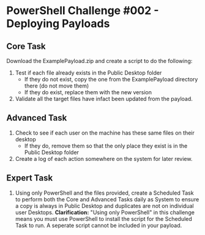 # PowerShell Challenge #002 - Deploying Payloads

## Core Task

Download the ExamplePayload.zip and create a script to do the following:

1. Test if each file already exists in the Public Desktop folder
    - If they do not exist, copy the one from the ExamplePayload directory there (do not move them)
    - If they do exist, replace them with the new version
2. Validate all the target files have infact been updated from the payload.

## Advanced Task

1. Check to see if each user on the machine has these same files on their desktop
    - If they do, remove them so that the only place they exist is in the Public Desktop folder
2. Create a log of each action somewhere on the system for later review.

## Expert Task

1. Using only PowerShell and the files provided, create a Scheduled Task to perform both the Core and Advanced Tasks daily as System to ensure a copy is always in Public Desktop and duplicates are not on individual user Desktops.
**Clarification:** "Using only PowerShell" in this challenge means you must use PowerShell to install the script for the Scheduled Task to run. A seperate script cannot be included in your payload.


